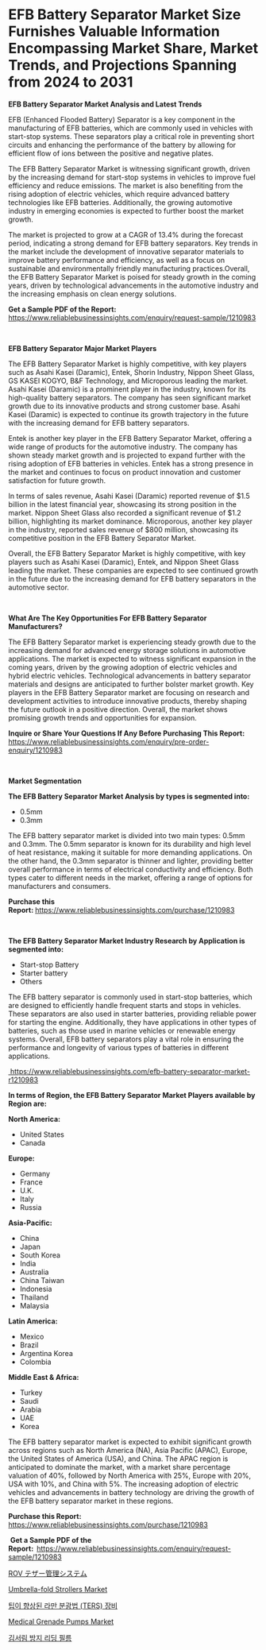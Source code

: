 <p><h1>EFB Battery Separator Market Size Furnishes Valuable Information Encompassing Market Share, Market Trends, and Projections Spanning from 2024 to 2031</h1></p><p><strong>EFB Battery Separator Market Analysis and Latest Trends</strong></p>
<p><p>EFB (Enhanced Flooded Battery) Separator is a key component in the manufacturing of EFB batteries, which are commonly used in vehicles with start-stop systems. These separators play a critical role in preventing short circuits and enhancing the performance of the battery by allowing for efficient flow of ions between the positive and negative plates.</p><p>The EFB Battery Separator Market is witnessing significant growth, driven by the increasing demand for start-stop systems in vehicles to improve fuel efficiency and reduce emissions. The market is also benefiting from the rising adoption of electric vehicles, which require advanced battery technologies like EFB batteries. Additionally, the growing automotive industry in emerging economies is expected to further boost the market growth.</p><p>The market is projected to grow at a CAGR of 13.4% during the forecast period, indicating a strong demand for EFB battery separators. Key trends in the market include the development of innovative separator materials to improve battery performance and efficiency, as well as a focus on sustainable and environmentally friendly manufacturing practices.Overall, the EFB Battery Separator Market is poised for steady growth in the coming years, driven by technological advancements in the automotive industry and the increasing emphasis on clean energy solutions.</p></p>
<p><strong>Get a Sample PDF of the Report:&nbsp;</strong> <a href="https://www.reliablebusinessinsights.com/enquiry/request-sample/1210983">https://www.reliablebusinessinsights.com/enquiry/request-sample/1210983</a></p>
<p>&nbsp;</p>
<p><strong>EFB Battery Separator Major Market Players</strong></p>
<p><p>The EFB Battery Separator Market is highly competitive, with key players such as Asahi Kasei (Daramic), Entek, Shorin Industry, Nippon Sheet Glass, GS KASEI KOGYO, B&F Technology, and Microporous leading the market. Asahi Kasei (Daramic) is a prominent player in the industry, known for its high-quality battery separators. The company has seen significant market growth due to its innovative products and strong customer base. Asahi Kasei (Daramic) is expected to continue its growth trajectory in the future with the increasing demand for EFB battery separators.</p><p>Entek is another key player in the EFB Battery Separator Market, offering a wide range of products for the automotive industry. The company has shown steady market growth and is projected to expand further with the rising adoption of EFB batteries in vehicles. Entek has a strong presence in the market and continues to focus on product innovation and customer satisfaction for future growth.</p><p>In terms of sales revenue, Asahi Kasei (Daramic) reported revenue of $1.5 billion in the latest financial year, showcasing its strong position in the market. Nippon Sheet Glass also recorded a significant revenue of $1.2 billion, highlighting its market dominance. Microporous, another key player in the industry, reported sales revenue of $800 million, showcasing its competitive position in the EFB Battery Separator Market.</p><p>Overall, the EFB Battery Separator Market is highly competitive, with key players such as Asahi Kasei (Daramic), Entek, and Nippon Sheet Glass leading the market. These companies are expected to see continued growth in the future due to the increasing demand for EFB battery separators in the automotive sector.</p></p>
<p>&nbsp;</p>
<p><strong>What Are The Key Opportunities For EFB Battery Separator Manufacturers?</strong></p>
<p><p>The EFB Battery Separator market is experiencing steady growth due to the increasing demand for advanced energy storage solutions in automotive applications. The market is expected to witness significant expansion in the coming years, driven by the growing adoption of electric vehicles and hybrid electric vehicles. Technological advancements in battery separator materials and designs are anticipated to further bolster market growth. Key players in the EFB Battery Separator market are focusing on research and development activities to introduce innovative products, thereby shaping the future outlook in a positive direction. Overall, the market shows promising growth trends and opportunities for expansion.</p></p>
<p><strong>Inquire or Share Your Questions If Any Before Purchasing This Report:</strong> <a href="https://www.reliablebusinessinsights.com/enquiry/pre-order-enquiry/1210983">https://www.reliablebusinessinsights.com/enquiry/pre-order-enquiry/1210983</a></p>
<p>&nbsp;</p>
<p><strong>Market Segmentation</strong></p>
<p><strong>The EFB Battery Separator Market Analysis by types is segmented into:</strong></p>
<p><ul><li>0.5mm</li><li>0.3mm</li></ul></p>
<p><p>The EFB battery separator market is divided into two main types: 0.5mm and 0.3mm. The 0.5mm separator is known for its durability and high level of heat resistance, making it suitable for more demanding applications. On the other hand, the 0.3mm separator is thinner and lighter, providing better overall performance in terms of electrical conductivity and efficiency. Both types cater to different needs in the market, offering a range of options for manufacturers and consumers.</p></p>
<p><strong>Purchase this Report:&nbsp;</strong><a href="https://www.reliablebusinessinsights.com/purchase/1210983">https://www.reliablebusinessinsights.com/purchase/1210983</a></p>
<p>&nbsp;</p>
<p><strong>The EFB Battery Separator Market Industry Research by Application is segmented into:</strong></p>
<p><ul><li>Start-stop Battery</li><li>Starter battery</li><li>Others</li></ul></p>
<p><p>The EFB battery separator is commonly used in start-stop batteries, which are designed to efficiently handle frequent starts and stops in vehicles. These separators are also used in starter batteries, providing reliable power for starting the engine. Additionally, they have applications in other types of batteries, such as those used in marine vehicles or renewable energy systems. Overall, EFB battery separators play a vital role in ensuring the performance and longevity of various types of batteries in different applications.</p></p>
<p><a href="https://www.reliablebusinessinsights.com/efb-battery-separator-market-r1210983">&nbsp;https://www.reliablebusinessinsights.com/efb-battery-separator-market-r1210983</a></p>
<p><strong>In terms of Region, the EFB Battery Separator Market Players available by Region are:</strong></p>
<p>
    <p> <strong> North America: </strong>
        <ul>
            <li>United States</li>
            <li>Canada</li>
        </ul>
        </p> 
    <p> <strong> Europe: </strong>
        <ul>
            <li>Germany</li>
            <li>France</li>
            <li>U.K.</li>
            <li>Italy</li>
            <li>Russia</li>
        </ul>
        </p> 
    <p> <strong> Asia-Pacific: </strong>
        <ul>
            <li>China</li>
            <li>Japan</li>
            <li>South Korea</li>
            <li>India</li>
            <li>Australia</li>
            <li>China Taiwan</li>
            <li>Indonesia</li>
            <li>Thailand</li>
            <li>Malaysia</li>
        </ul>
        </p> 
    <p> <strong> Latin America: </strong>
        <ul>
            <li>Mexico</li>
            <li>Brazil</li>
            <li>Argentina Korea</li>
            <li>Colombia</li>
        </ul>
        </p> 
    <p> <strong> Middle East & Africa: </strong>
        <ul>
            <li>Turkey</li>
            <li>Saudi</li>
            <li>Arabia</li>
            <li>UAE</li>
            <li>Korea</li>
        </ul>
    </p>
    </p>
<p><p>The EFB battery separator market is expected to exhibit significant growth across regions such as North America (NA), Asia Pacific (APAC), Europe, the United States of America (USA), and China. The APAC region is anticipated to dominate the market, with a market share percentage valuation of 40%, followed by North America with 25%, Europe with 20%, USA with 10%, and China with 5%. The increasing adoption of electric vehicles and advancements in battery technology are driving the growth of the EFB battery separator market in these regions.</p></p>
<p><strong>Purchase this Report: </strong><a href="https://www.reliablebusinessinsights.com/purchase/1210983">https://www.reliablebusinessinsights.com/purchase/1210983</a></p>
<p>&nbsp;<strong>Get a Sample PDF of the Report:&nbsp;&nbsp;</strong><a href="https://www.reliablebusinessinsights.com/enquiry/request-sample/1210983">https://www.reliablebusinessinsights.com/enquiry/request-sample/1210983</a></p>
<p><strong></strong></p>
<p><p><a href="https://github.com/MosesSpinka1914/Market-Research-Report-List-2/blob/main/8937507100881.md">ROV テザー管理システム</a></p><p><a href="https://github.com/RoccoManning/Market-Research-Report-List-5/blob/main/umbrella-fold-strollers-market.md">Umbrella-fold Strollers Market</a></p><p><a href="https://github.com/ahmadrevanz10/Market-Research-Report-List-1/blob/main/677471694456.md">팁이 향상된 라만 분광법 (TERS) 장비</a></p><p><a href="https://github.com/JennyferFeil2023/Market-Research-Report-List-1/blob/main/medical-grenade-pumps-market.md">Medical Grenade Pumps Market</a></p><p><a href="https://github.com/jimahmed0511/Market-Research-Report-List-1/blob/main/438821794455.md">김서림 방지 리딩 필름</a></p></p>